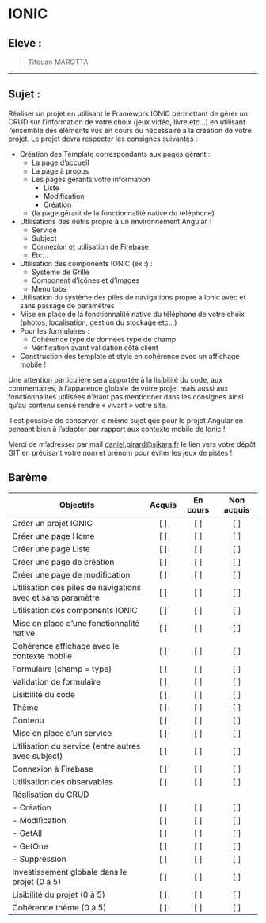 # IONIC

## Eleve :
>Titouan MAROTTA

---

## Sujet :

Réaliser un projet en utilisant le Framework IONIC permettant de gérer un CRUD sur l’information de votre choix (jeux vidéo, livre etc…) en utilisant l’ensemble des éléments vus en cours ou nécessaire à la création de votre projet. Le projet devra respecter les consignes suivantes :

- Création des Template correspondants aux pages gérant :
    - La page d’accueil
    - La page à propos
    - Les pages gérants votre information
        - Liste
        - Modification
        - Création
    - (la page gérant de la fonctionnalité native du téléphone)
- Utilisations des outils propre à un environnement Angular :
    - Service
    - Subject
    - Connexion et utilisation de Firebase
    - Etc…
- Utilisation des components IONIC (ex :) :
    - Système de Grille
    - Component d’icônes et d’images
    - Menu tabs
- Utilisation du système des piles de navigations propre à Ionic avec et sans passage de paramètres
- Mise en place de la fonctionnalité native du téléphone de votre choix (photos, localisation, gestion du stockage etc…)
- Pour les formulaires :
    - Cohérence type de données type de champ
    - Vérification avant validation côté client
- Construction des template et style en cohérence avec un affichage mobile !

Une attention particulière sera apportée à la lisibilité du code, aux commentaires, à l’apparence globale de votre projet mais aussi aux fonctionnalités utilisées n’étant pas mentionner dans les consignes ainsi qu’au contenu sensé rendre « vivant » votre site.

Il est possible de conserver le même sujet que pour le projet Angular en pensant bien à l’adapter par rapport aux contexte mobile de Ionic !

Merci de m’adresser par mail daniel.girard@sikara.fr le lien vers votre dépôt GIT en précisant votre nom et prénom pour éviter les jeux de pistes !


## Barème

| Objectifs                                                 | Acquis | En cours | Non acquis |
| --------------------------------------------------------- | :----: | :------: | :--------: |
| Créer un projet IONIC                                     | [ ]    |  [ ]     |   [ ]      |
| Créer une page Home                                       | [ ]    |  [ ]     |   [ ]      |
| Créer une page Liste                                      | [ ]    |  [ ]     |   [ ]      |
| Créer une page de création                                | [ ]    |  [ ]     |   [ ]      |
| Créer une page de modification                            | [ ]    |  [ ]     |   [ ]      |
| Utilisation des piles de navigations avec et sans paramètre| [ ]    |  [ ]     |   [ ]      |
| Utilisation des components IONIC                          | [ ]    |  [ ]     |   [ ]      |
| Mise en place d’une fonctionnalité native                 | [ ]    |  [ ]     |   [ ]      |
| Cohérence affichage avec le contexte mobile               | [ ]    |  [ ]     |   [ ]      |
| Formulaire (champ = type)                                 | [ ]    |  [ ]     |   [ ]      |
| Validation de formulaire                                  | [ ]    |  [ ]     |   [ ]      |
| Lisibilité du code                                        | [ ]    |  [ ]     |   [ ]      |
| Thème                                                     | [ ]    |  [ ]     |   [ ]      |
| Contenu                                                   | [ ]    |  [ ]     |   [ ]      |
| Mise en place d’un service                                | [ ]    |  [ ]     |   [ ]      |
| Utilisation du service (entre autres avec subject)        | [ ]    |  [ ]     |   [ ]      |
| Connexion à Firebase                                      | [ ]    |  [ ]     |   [ ]      |
| Utilisation des observables                               | [ ]    |  [ ]     |   [ ]      |
| Réalisation du CRUD                                       |        |          |            |
| *-* Création                                                | [ ]    |  [ ]     |   [ ]      |
| - Modification                                            | [ ]    |  [ ]     |   [ ]      |
| - GetAll                                                  | [ ]    |  [ ]     |   [ ]      |
| - GetOne                                                  | [ ]    |  [ ]     |   [ ]      |
| - Suppression                                             | [ ]    |  [ ]     |   [ ]      |
| Investissement globale dans le projet (0 à 5)             | [ ]    |  [ ]     |   [ ]      |
| Lisibilité du projet (0 à 5)                              | [ ]    |  [ ]     |   [ ]      |
| Cohérence thème (0 à 5)                                   | [ ]    |  [ ]     |   [ ]      |


